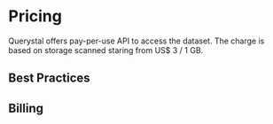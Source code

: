 # Pricing

Querystal offers pay-per-use API to access the dataset. The charge is based on storage scanned staring from US$ 3 / 1 GB.

## Best Practices

## Billing